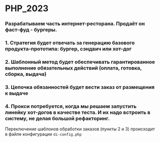 # PHP_2023


### Разрабатываем часть интернет-ресторана. Продаёт он фаст-фуд - бургеры.

### 1. Стратегия будет отвечать за генерацию базового продукта-прототипа: бургер, сэндвич или хот-дог
### 2. Шаблонный метод будет обеспечивать гарантированное выполнение обязательных действий (оплата, готовка, сборка, выдача)
### 3. Цепочка обязанностей будет вести заказ от размещения к выдаче
### 4. Прокси потребуется, когда мы решаем запустить линейку хот-догов в качестве теста. И их надо встроить в систему, не делая большой рефакторинг.

  Переключение шаблонов обработки заказов (пункты 2 и 3) происходит в файле конфигурации `di-config.php`  